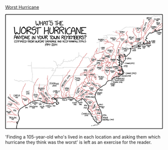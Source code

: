[Worst Hurricane](https://xkcd.com/1407)

![Worst Hurricane](./random_comic.png)

'Finding a 105-year-old who's lived in each location and asking them which hurricane they think was the worst' is left as an exercise for the reader.

